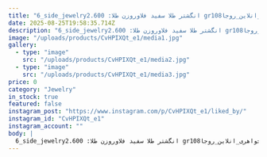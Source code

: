```yaml
---
title: "6_side_jewelryانگشتر طلا سفید فلاوروزن طلا: 2.600 grوزن سنگ:0.100📌برای سفارش و کسب اطلاعات بیشتر به دایرکت مراجعه فرمایید.___________________________#اموزش_پژوهش #اموزش_پرورش #اموزش_میکروستینگ #اموزش_مخراجکاری_مدرن #انگشتر #انگشترزنانه #انگشترخاص #انگشتر_اجرت_پایین #انگشتر_فلاور #جواهری_انلاین #جواهری_انلاین_روجا108wSee translation"
date: 2025-08-25T19:58:35.714Z
description: "6_side_jewelryانگشتر طلا سفید فلاوروزن طلا: 2.600 grوزن سنگ:0.100📌برای سفارش و کسب اطلاعات بیشتر به دایرکت مراجعه فرمایید.___________________________#اموزش_پژوهش #اموزش_پرورش #اموزش_میکروستینگ #اموزش_مخراجکاری_مدرن #انگشتر #انگشترزنانه #انگشترخاص #انگشتر_اجرت_پایین #انگشتر_فلاور #جواهری_انلاین #جواهری_انلاین_روجا108wSee translation"
image: "/uploads/products/CvHPIXQt_e1/media1.jpg"
gallery:
  - type: "image"
    src: "/uploads/products/CvHPIXQt_e1/media2.jpg"
  - type: "image"
    src: "/uploads/products/CvHPIXQt_e1/media3.jpg"
price: 0
category: "Jewelry"
in_stock: true
featured: false
instagram_post: "https://www.instagram.com/p/CvHPIXQt_e1/liked_by/"
instagram_id: "CvHPIXQt_e1"
instagram_account: ""
body: |
  6_side_jewelryانگشتر طلا سفید فلاوروزن طلا: 2.600 grوزن سنگ:0.100📌برای سفارش و کسب اطلاعات بیشتر به دایرکت مراجعه فرمایید.___________________________#اموزش_پژوهش #اموزش_پرورش #اموزش_میکروستینگ #اموزش_مخراجکاری_مدرن #انگشتر #انگشترزنانه #انگشترخاص #انگشتر_اجرت_پایین #انگشتر_فلاور #جواهری_انلاین #جواهری_انلاین_روجا108wSee translation
---
```

